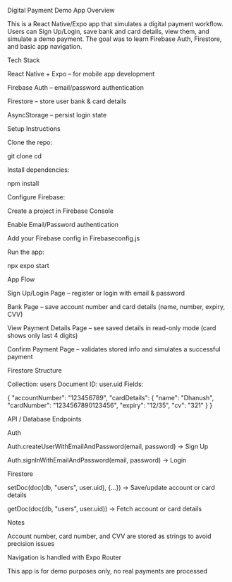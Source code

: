 Digital Payment Demo App
Overview

This is a React Native/Expo app that simulates a digital payment workflow. Users can Sign Up/Login, save bank and card details, view them, and simulate a demo payment. The goal was to learn Firebase Auth, Firestore, and basic app navigation.

Tech Stack

React Native + Expo – for mobile app development

Firebase Auth – email/password authentication

Firestore – store user bank & card details

AsyncStorage – persist login state

Setup Instructions

Clone the repo:

git clone <repo-link>
cd <project-folder>

Install dependencies:

npm install

Configure Firebase:

Create a project in Firebase Console

Enable Email/Password authentication

Add your Firebase config in Firebaseconfig.js

Run the app:

npx expo start

App Flow

Sign Up/Login Page – register or login with email & password

Bank Page – save account number and card details (name, number, expiry, CVV)

View Payment Details Page – see saved details in read-only mode (card shows only last 4 digits)

Confirm Payment Page – validates stored info and simulates a successful payment

Firestore Structure

Collection: users
Document ID: user.uid
Fields:

{
"accountNumber": "123456789",
"cardDetails": {
"name": "Dhanush",
"cardNumber": "1234567890123456",
"expiry": "12/35",
"cv": "321"
}
}

API / Database Endpoints

Auth

Auth.createUserWithEmailAndPassword(email, password) → Sign Up

Auth.signInWithEmailAndPassword(email, password) → Login

Firestore

setDoc(doc(db, "users", user.uid), {...}) → Save/update account or card details

getDoc(doc(db, "users", user.uid)) → Fetch account or card details

Notes

Account number, card number, and CVV are stored as strings to avoid precision issues

Navigation is handled with Expo Router

This app is for demo purposes only, no real payments are processed
